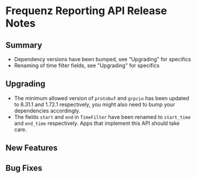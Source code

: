 # Frequenz Reporting API Release Notes

## Summary

- Dependency versions have been bumped, see "Upgrading" for specifics
- Renaming of time filter fields, see "Upgrading" for specifics

## Upgrading

- The minimum allowed version of `protobuf` and `grpcio` has been updated to 6.31.1 and 1.72.1 respectively, you might also need to bump your dependencies accordingly.
- The fields `start` and `end` in `TimeFilter` have been renamed to `start_time` and `end_time` respectively. Apps that implement this API should take care.

## New Features

<!-- Here goes the main new features and examples or instructions on how to use them -->

## Bug Fixes

<!-- Here goes notable bug fixes that are worth a special mention or explanation -->

